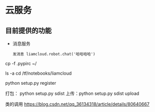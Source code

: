 # 云服务

## 目前提供的功能

* 消息服务

    `发消息 liamcloud.robot.chat('哈哈哈哈')`


cp -f .pypirc ~/

ls -a
cd /tf/notebooks/liamcloud

python setup.py register

打包： python setup.py sdist
上传：python setup.py sdist upload

类的调用
https://blog.csdn.net/qq_36134318/article/details/80640667
